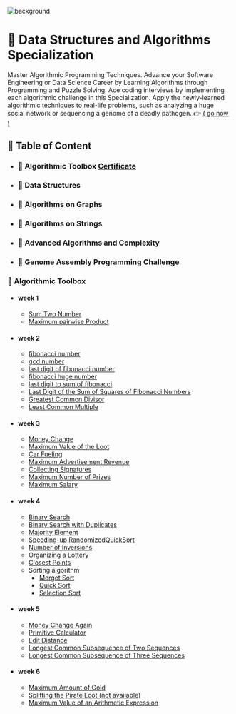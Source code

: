 ![background](https://github.com/youssefshibl/Data-Structures-and-Algorithms-Specialization-San-Diego/assets/63800183/d049628a-f49e-48de-8c12-28391e22fecc)

# 🚀 Data Structures and Algorithms Specialization
Master Algorithmic Programming Techniques. Advance your Software Engineering or Data Science Career by Learning Algorithms through Programming and Puzzle Solving. Ace coding interviews by implementing each algorithmic challenge in this Specialization. Apply the newly-learned algorithmic techniques to real-life problems, such as analyzing a huge social network or sequencing a genome of a deadly pathogen. 👉 [( go now )](https://www.coursera.org/specializations/data-structures-algorithms)

## 📝 Table of Content
 - ### 📌 Algorithmic Toolbox [Certificate](https://coursera.org/share/e48e01afb6f0dca264831997c10909c6)
 - ### 📌 Data Structures
 - ### 📌 Algorithms on Graphs
 - ### 📌 Algorithms on Strings
 - ### 📌 Advanced Algorithms and Complexity
 - ### 📌 Genome Assembly Programming Challenge

###  🐞 Algorithmic Toolbox
 - #### week 1
    * [ Sum Two Number ](https://github.com/youssefshibl/Data-Structures-and-Algorithms-Specialization-San-Diego/blob/main/Algorithmic-Toolbox/week1/1_sum_two_number.py)
    * [ Maximum pairwise Product ](https://github.com/youssefshibl/Data-Structures-and-Algorithms-Specialization-San-Diego/blob/main/Algorithmic-Toolbox/week1/2_maximum_pairwise_product.py)
  - #### week 2 
      * [  fibonacci number](https://github.com/youssefshibl/Data-Structures-and-Algorithms-Specialization-San-Diego/blob/main/Algorithmic-Toolbox/week2/1_get_fibonacci_number.py)
      * [ gcd number  ](https://github.com/youssefshibl/Data-Structures-and-Algorithms-Specialization-San-Diego/blob/main/Algorithmic-Toolbox/week2/2_get_gcd.py)
      * [last digit of fibonacci number](https://github.com/youssefshibl/Data-Structures-and-Algorithms-Specialization-San-Diego/blob/main/Algorithmic-Toolbox/week2/3_fibonacci_last_digit.py)
      * [fibonacci huge number  ](https://github.com/youssefshibl/Data-Structures-and-Algorithms-Specialization-San-Diego/blob/main/Algorithmic-Toolbox/week2/4_fibonacci_huge.py)
      * [last digit to sum of fibonacci ](https://github.com/youssefshibl/Data-Structures-and-Algorithms-Specialization-San-Diego/blob/main/Algorithmic-Toolbox/week2/5_fibonacci_sum_last.py) 
      * [Last Digit of the Sum of Squares of Fibonacci Numbers ](https://github.com/youssefshibl/Data-Structures-and-Algorithms-Specialization-San-Diego/blob/main/Algorithmic-Toolbox/week2/6_last_sum_squares_fibonacci_numbers.py)
      * [Greatest Common Divisor](https://github.com/youssefshibl/Data-Structures-and-Algorithms-Specialization-San-Diego/blob/main/Algorithmic-Toolbox/week2/7_get_lcm.py)
      * [Least Common Multiple](https://github.com/youssefshibl/Data-Structures-and-Algorithms-Specialization-San-Diego/blob/main/Algorithmic-Toolbox/week2/8_last_partial_sum_fiibonacci_numbers.py)
  - #### week 3
      * [Money Change](https://github.com/youssefshibl/Data-Structures-and-Algorithms-Specialization-San-Diego/blob/main/Algorithmic-Toolbox/week3/1_Money_Change.py)  
      * [Maximum Value of the Loot](https://github.com/youssefshibl/Data-Structures-and-Algorithms-Specialization-San-Diego/blob/main/Algorithmic-Toolbox/week3/2_Knapsack_Problem.py)
      * [Car Fueling](https://github.com/youssefshibl/Data-Structures-and-Algorithms-Specialization-San-Diego/blob/main/Algorithmic-Toolbox/week3/3_Car_Fueling.py)
      * [Maximum Advertisement Revenue](https://github.com/youssefshibl/Data-Structures-and-Algorithms-Specialization-San-Diego/blob/main/Algorithmic-Toolbox/week3/4_Maximum_Advertisement_Revenue.py)
      * [Collecting Signatures](https://github.com/youssefshibl/Data-Structures-and-Algorithms-Specialization-San-Diego/blob/main/Algorithmic-Toolbox/week3/5_Collecting_Signatures.py)
      * [Maximum Number of Prizes](https://github.com/youssefshibl/Data-Structures-and-Algorithms-Specialization-San-Diego/blob/main/Algorithmic-Toolbox/week3/6_Maximum_Number_of_Prizes.py)
      * [ Maximum Salary](https://github.com/youssefshibl/Data-Structures-and-Algorithms-Specialization-San-Diego/blob/main/Algorithmic-Toolbox/week3/7_Maximum_Salary.py)
  - #### week 4
      * [ Binary Search](https://github.com/youssefshibl/Data-Structures-and-Algorithms-Specialization-San-Diego/blob/main/Algorithmic-Toolbox/week4/1_Binary_Search.py)
      * [Binary Search with Duplicates](https://github.com/youssefshibl/Data-Structures-and-Algorithms-Specialization-San-Diego/blob/main/Algorithmic-Toolbox/week4/2_Binary_Search_with_Duplicates.py)
      * [Majority Element](https://github.com/youssefshibl/Data-Structures-and-Algorithms-Specialization-San-Diego/blob/main/Algorithmic-Toolbox/week4/3_Majority_Element.py)
      * [Speeding-up RandomizedQuickSort](https://github.com/youssefshibl/Data-Structures-and-Algorithms-Specialization-San-Diego/blob/main/Algorithmic-Toolbox/week4/4_Speeding_up_RandomizedQuickSort.py)
      * [Number of Inversions](https://github.com/youssefshibl/Data-Structures-and-Algorithms-Specialization-San-Diego/blob/main/Algorithmic-Toolbox/week4/5_Number_of_Inversions.py)
      * [Organizing a Lottery](https://github.com/youssefshibl/Data-Structures-and-Algorithms-Specialization-San-Diego/blob/main/Algorithmic-Toolbox/week4/6_Organizing_a_Lottery.py)
      * [ Closest Points](https://github.com/youssefshibl/Data-Structures-and-Algorithms-Specialization-San-Diego/blob/main/Algorithmic-Toolbox/week4/7_Closest_Points.py)
      * Sorting algorithm
        * [Merget Sort ](https://github.com/youssefshibl/Data-Structures-and-Algorithms-Specialization-San-Diego/blob/main/Algorithmic-Toolbox/week4/Merget_Sort.py)
        * [Quick Sort ](https://github.com/youssefshibl/Data-Structures-and-Algorithms-Specialization-San-Diego/blob/main/Algorithmic-Toolbox/week4/Quick_Sort.py)
        * [Selection Sort](https://github.com/youssefshibl/Data-Structures-and-Algorithms-Specialization-San-Diego/blob/main/Algorithmic-Toolbox/week4/Selection_Sort.py)
  - #### week 5
      * [Money Change Again](https://github.com/youssefshibl/Data-Structures-and-Algorithms-Specialization-San-Diego/blob/main/Algorithmic-Toolbox/week5/1_Money_Change_Again.py) 
      * [Primitive Calculator](https://github.com/youssefshibl/Data-Structures-and-Algorithms-Specialization-San-Diego/blob/main/Algorithmic-Toolbox/week5/2_Primitive_Calculator.py)    
      * [Edit Distance](https://github.com/youssefshibl/Data-Structures-and-Algorithms-Specialization-San-Diego/blob/main/Algorithmic-Toolbox/week5/3_Edit_Distance.py)
      * [Longest Common Subsequence of Two Sequences](https://github.com/youssefshibl/Data-Structures-and-Algorithms-Specialization-San-Diego/blob/main/Algorithmic-Toolbox/week5/4_Longest_Common_Subsequence_of_Two_Sequences.py)
      * [Longest Common Subsequence of Three Sequences](https://github.com/youssefshibl/Data-Structures-and-Algorithms-Specialization-San-Diego/blob/main/Algorithmic-Toolbox/week5/5_%20Longest_Common_Subsequence_of_Three_Sequences.py)
  - #### week 6  
      * [Maximum Amount of Gold](https://github.com/youssefshibl/Data-Structures-and-Algorithms-Specialization-San-Diego/blob/main/Algorithmic-Toolbox/week6/1_Maximum_Amount_of_Gold.py)  
      * [Splitting the Pirate Loot (not available)]() 
      * [Maximum Value of an Arithmetic Expression](https://github.com/youssefshibl/Data-Structures-and-Algorithms-Specialization-San-Diego/blob/main/Algorithmic-Toolbox/week6/3_Maximum_Value_of_an_Arithmetic_Expression.py) 




